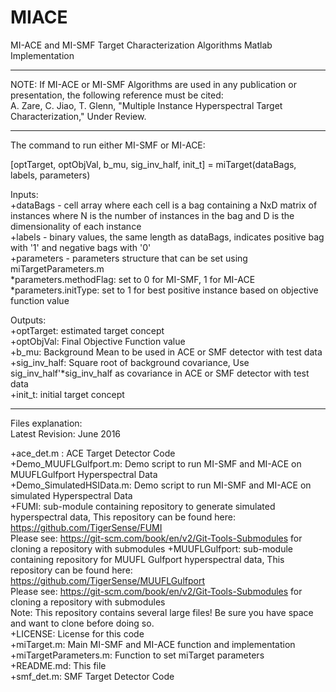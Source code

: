 # MIACE
MI-ACE and MI-SMF Target Characterization Algorithms
Matlab Implementation

****************************************************************

NOTE: If MI-ACE or MI-SMF Algorithms are used in any publication or presentation, the following reference must be cited:  
A. Zare, C. Jiao, T. Glenn, "Multiple Instance Hyperspectral Target Characterization," Under Review. 

****************************************************************

The command to run either MI-SMF or MI-ACE:   

[optTarget, optObjVal, b_mu, sig_inv_half, init_t] = miTarget(dataBags, labels, parameters)

Inputs:  
+dataBags - cell array where each cell is a bag containing a NxD matrix of instances where N is the number of instances in the bag and D is the dimensionality of each instance  
+labels -  binary values, the same length as dataBags, indicates positive bag with '1'  and negative bags with '0'  
+parameters - parameters structure that can be set using miTargetParameters.m  
    *parameters.methodFlag: set to 0 for MI-SMF, 1 for MI-ACE  
    *parameters.initType: set to 1 for best positive instance based on objective function value  

Outputs:   
+optTarget: estimated target concept  
+optObjVal: Final Objective Function value  
+b_mu: Background Mean to be used in ACE or SMF detector with test data  
+sig_inv_half: Square root of background covariance, Use sig_inv_half'*sig_inv_half as covariance in ACE or SMF detector with test data   
+init_t: initial target concept   

****************************************************************

Files explanation:  
Latest Revision: June 2016

+ace_det.m : ACE Target Detector Code  
+Demo_MUUFLGulfport.m: Demo script to run MI-SMF and MI-ACE on MUUFLGulfport Hyperspectral Data  
+Demo_SimulatedHSIData.m: Demo script to run MI-SMF and MI-ACE on simulated Hyperspectral Data  
+FUMI: sub-module containing repository to generate simulated hyperspectral data, This repository can be found here: https://github.com/TigerSense/FUMI  
Please see: https://git-scm.com/book/en/v2/Git-Tools-Submodules for cloning a repository with submodules
+MUUFLGulfport: sub-module containing repository for MUUFL Gulfport hyperspectral data, This repository can be found here: https://github.com/TigerSense/MUUFLGulfport  
Please see: https://git-scm.com/book/en/v2/Git-Tools-Submodules for cloning a repository with submodules  
Note: This repository contains several large files! Be sure you have space and want to clone before doing so.  
+LICENSE: License for this code  
+miTarget.m: Main MI-SMF and MI-ACE function and implementation  
+miTargetParameters.m:  Function to set miTarget parameters  
+README.md: This file  
+smf_det.m: SMF Target Detector Code


